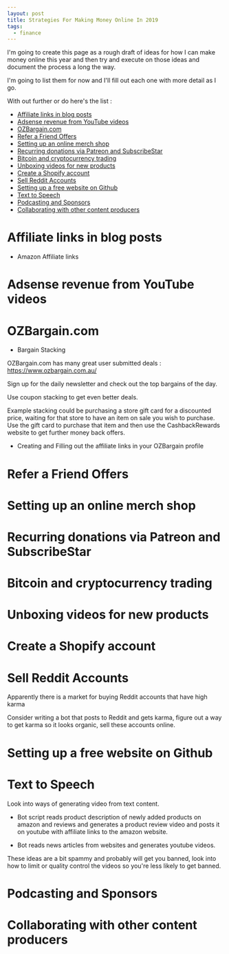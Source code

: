 ```yaml
---
layout: post
title: Strategies For Making Money Online In 2019
tags:
  - finance
---
```


I'm going to create this page as a rough draft of ideas for how I can make money online this year and then try and execute on those ideas and document the process a long the way.

I'm going to list them for now and I'll fill out each one with more detail as I go.

With out further or do here's the list :

<!-- TOC depthFrom:1 depthTo:6 withLinks:1 updateOnSave:1 orderedList:0 -->

- [Affiliate links in blog posts](#affiliate-links-in-blog-posts)
- [Adsense revenue from YouTube videos](#adsense-revenue-from-youtube-videos)
- [OZBargain.com](#ozbargaincom)
- [Refer a Friend Offers](#refer-a-friend-offers)
- [Setting up an online merch shop](#setting-up-an-online-merch-shop)
- [Recurring donations via Patreon and SubscribeStar](#recurring-donations-via-patreon-and-subscribestar)
- [Bitcoin and cryptocurrency trading](#bitcoin-and-cryptocurrency-trading)
- [Unboxing videos for new products](#unboxing-videos-for-new-products)
- [Create a Shopify account](#create-a-shopify-account)
- [Sell Reddit Accounts](#sell-reddit-accounts)
- [Setting up a free website on Github](#setting-up-a-free-website-on-github)
- [Text to Speech](#text-to-speech)
- [Podcasting and Sponsors](#podcasting-and-sponsors)
- [Collaborating with other content producers](#collaborating-with-other-content-producers)

<!-- /TOC -->

# Affiliate links in blog posts

* Amazon Affiliate links

# Adsense revenue from YouTube videos

# OZBargain.com

* Bargain Stacking

OZBargain.com has many great user submitted deals :
https://www.ozbargain.com.au/

Sign up for the daily newsletter and check out the top bargains of the day.

Use coupon stacking to get even better deals.

Example stacking could be purchasing a store gift card for a discounted price,
waiting for that store to have an item on sale you wish to purchase.
Use the gift card to purchase that item and then use the CashbackRewards website
to get further money back offers.

* Creating and Filling out the affiliate links in your OZBargain profile

# Refer a Friend Offers

# Setting up an online merch shop

# Recurring donations via Patreon and SubscribeStar

# Bitcoin and cryptocurrency trading

# Unboxing videos for new products

# Create a Shopify account

# Sell Reddit Accounts

Apparently there is a market for buying Reddit accounts that have high karma

Consider writing a bot that posts to Reddit and gets karma, figure out a way to get karma so it looks organic, sell these accounts online.

# Setting up a free website on Github

# Text to Speech

Look into ways of generating video from text content.

* Bot script reads product description of newly added products on amazon and reviews and generates a product review video and posts it on youtube with affiliate links to the amazon website.

* Bot reads news articles from websites and generates youtube videos.

These ideas are a bit spammy and probably will get you banned, look into how to limit or quality control the videos so you're less likely to get banned.

# Podcasting and Sponsors

# Collaborating with other content producers
